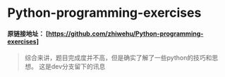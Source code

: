 # Python-programming-exercises
#### 原链接地址： [https://github.com/zhiwehu/Python-programming-exercises]
> 综合来讲，题目完成度并不高，但是确实了解了一些python的技巧和思想。
这是dev分支留下的讯息